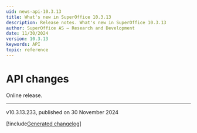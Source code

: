 ```yaml
---
uid: news-api-10.3.13
title: What's new in SuperOffice 10.3.13
description: Release notes. What's new in SuperOffice 10.3.13
author: SuperOffice AS – Research and Development
date: 11/30/2024
version: 10.3.13
keywords: API
topic: reference
---
```


# API changes

Online release.

-----

v10.3.13.233, published on 30 November 2024

[!include[Generated changelog](includes/changes-10.3.13.233.md)]

